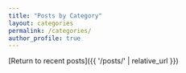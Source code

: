 ```yaml
---
title: "Posts by Category"
layout: categories
permalink: /categories/
author_profile: true
---
```

[Return to recent posts]({{ '/posts/' | relative_url }})
